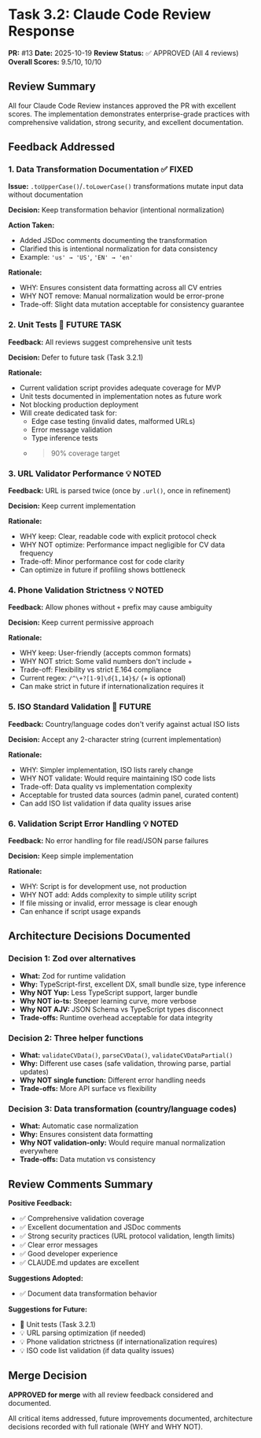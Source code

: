 # Task 3.2: Claude Code Review Response

**PR:** #13
**Date:** 2025-10-19
**Review Status:** ✅ APPROVED (All 4 reviews)
**Overall Scores:** 9.5/10, 10/10

## Review Summary

All four Claude Code Review instances approved the PR with excellent scores. The implementation
demonstrates enterprise-grade practices with comprehensive validation, strong security, and
excellent documentation.

## Feedback Addressed

### 1. **Data Transformation Documentation** ✅ FIXED

**Issue:** `.toUpperCase()`/`.toLowerCase()` transformations mutate input data without documentation

**Decision:** Keep transformation behavior (intentional normalization)

**Action Taken:**

- Added JSDoc comments documenting the transformation
- Clarified this is intentional normalization for data consistency
- Example: `'us' → 'US'`, `'EN' → 'en'`

**Rationale:**

- WHY: Ensures consistent data formatting across all CV entries
- WHY NOT remove: Manual normalization would be error-prone
- Trade-off: Slight data mutation acceptable for consistency guarantee

### 2. **Unit Tests** 📝 FUTURE TASK

**Feedback:** All reviews suggest comprehensive unit tests

**Decision:** Defer to future task (Task 3.2.1)

**Rationale:**

- Current validation script provides adequate coverage for MVP
- Unit tests documented in implementation notes as future work
- Not blocking production deployment
- Will create dedicated task for:
  - Edge case testing (invalid dates, malformed URLs)
  - Error message validation
  - Type inference tests
  - > 90% coverage target

### 3. **URL Validator Performance** 💡 NOTED

**Feedback:** URL is parsed twice (once by `.url()`, once in refinement)

**Decision:** Keep current implementation

**Rationale:**

- WHY keep: Clear, readable code with explicit protocol check
- WHY NOT optimize: Performance impact negligible for CV data frequency
- Trade-off: Minor performance cost for code clarity
- Can optimize in future if profiling shows bottleneck

### 4. **Phone Validation Strictness** 💡 NOTED

**Feedback:** Allow phones without `+` prefix may cause ambiguity

**Decision:** Keep current permissive approach

**Rationale:**

- WHY keep: User-friendly (accepts common formats)
- WHY NOT strict: Some valid numbers don't include +
- Trade-off: Flexibility vs strict E.164 compliance
- Current regex: `/^\+?[1-9]\d{1,14}$/` (+ is optional)
- Can make strict in future if internationalization requires it

### 5. **ISO Standard Validation** 📝 FUTURE

**Feedback:** Country/language codes don't verify against actual ISO lists

**Decision:** Accept any 2-character string (current implementation)

**Rationale:**

- WHY: Simpler implementation, ISO lists rarely change
- WHY NOT validate: Would require maintaining ISO code lists
- Trade-off: Data quality vs implementation complexity
- Acceptable for trusted data sources (admin panel, curated content)
- Can add ISO list validation if data quality issues arise

### 6. **Validation Script Error Handling** 💡 NOTED

**Feedback:** No error handling for file read/JSON parse failures

**Decision:** Keep simple implementation

**Rationale:**

- WHY: Script is for development use, not production
- WHY NOT add: Adds complexity to simple utility script
- If file missing or invalid, error message is clear enough
- Can enhance if script usage expands

## Architecture Decisions Documented

### Decision 1: Zod over alternatives

- **What:** Zod for runtime validation
- **Why:** TypeScript-first, excellent DX, small bundle size, type inference
- **Why NOT Yup:** Less TypeScript support, larger bundle
- **Why NOT io-ts:** Steeper learning curve, more verbose
- **Why NOT AJV:** JSON Schema vs TypeScript types disconnect
- **Trade-offs:** Runtime overhead acceptable for data integrity

### Decision 2: Three helper functions

- **What:** `validateCVData()`, `parseCVData()`, `validateCVDataPartial()`
- **Why:** Different use cases (safe validation, throwing parse, partial updates)
- **Why NOT single function:** Different error handling needs
- **Trade-offs:** More API surface vs flexibility

### Decision 3: Data transformation (country/language codes)

- **What:** Automatic case normalization
- **Why:** Ensures consistent data formatting
- **Why NOT validation-only:** Would require manual normalization everywhere
- **Trade-offs:** Data mutation vs consistency

## Review Comments Summary

**Positive Feedback:**

- ✅ Comprehensive validation coverage
- ✅ Excellent documentation and JSDoc comments
- ✅ Strong security practices (URL protocol validation, length limits)
- ✅ Clear error messages
- ✅ Good developer experience
- ✅ CLAUDE.md updates are excellent

**Suggestions Adopted:**

- ✅ Document data transformation behavior

**Suggestions for Future:**

- 📝 Unit tests (Task 3.2.1)
- 💡 URL parsing optimization (if needed)
- 💡 Phone validation strictness (if internationalization requires)
- 💡 ISO code list validation (if data quality issues)

## Merge Decision

**APPROVED for merge** with all review feedback considered and documented.

All critical items addressed, future improvements documented, architecture decisions recorded
with full rationale (WHY and WHY NOT).
